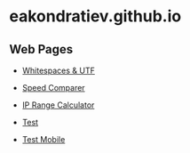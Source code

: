 eakondratiev.github.io
======================

Web Pages
---------

* [Whitespaces & UTF](https://eakondratiev.github.io/ws.htm)

* [Speed Comparer](https://eakondratiev.github.io/speed.htm)

* [IP Range Calculator](https://eakondratiev.github.io/iprange.htm)

* [Test](https://winpc/unit-converter/)

* [Test Mobile](https://winpc/unit-converter/mass/?mobile=1)
